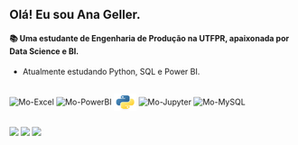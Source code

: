 ## Olá! Eu sou Ana Geller.

#### 📚 Uma estudante de Engenharia de Produção na UTFPR, apaixonada por Data Science e BI.
- Atualmente estudando Python, SQL e Power BI.


<div style="display: inline_block"><br>
  <img align="center" alt="Mo-Excel" height="30" width="40" src="https://img.icons8.com/color/48/microsoft-excel-2019--v1.png">
  <img align="center" alt="Mo-PowerBI" height="30" width="40" src="https://img.icons8.com/color/48/000000/power-bi.png"/>
  <img align="center" alt="Mo-Python" height="30" width="40" src="https://raw.githubusercontent.com/devicons/devicon/master/icons/python/python-original.svg">
  <img align="center" alt="Mo-Jupyter" height="30" width="40" src="https://cdn.icon-icons.com/icons2/2667/PNG/512/jupyter_app_icon_161280.png">
  <img align="center" alt="Mo-MySQL" height="30" width="40" src="https://img.icons8.com/fluency/48/mysql-logo.png"/>
</div>

##

##
<div> 
<a href = "https://www.linkedin.com/in/ana-thaynara-geller-kuchinski/"><img src="https://img.shields.io/badge/Linkedin-0078D4?style=for-the-badge&logo=linkedin&logoColor=white"></a>
<a href = "mailto:anageller.k@gmail.com"><img src="https://img.shields.io/badge/-Gmail-%23333?style=for-the-badge&logo=gmail&logoColor=white" target="_blank"></a>
<a href="https://www.instagram.com/anageller_/" target="_blank"><img src="https://img.shields.io/badge/-Instagram-%23E4405F?style=for-the-badge&logo=instagram&logoColor=white" target="_blank"></a>
 
</div>

